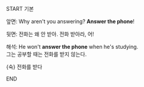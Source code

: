 START
기본

앞면:
Why aren't you answering? **Answer the phone**!

뒷면:
전화는 왜 안 받아. 전화 받아라, 어!

해석:
He won't **answer the phone** when he's studying.  
그는 공부할 때는 전화를 받지 않는다.

{숙} 전화를 받다  
<!--ID: 1747104094474-->
END